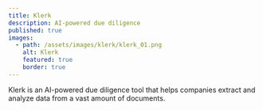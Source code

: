```yaml
---
title: Klerk
description: AI-powered due diligence
published: true
images:
  - path: /assets/images/klerk/klerk_01.png
    alt: Klerk
    featured: true
    border: true
---
```


Klerk is an AI-powered due diligence tool that helps companies extract and analyze data from a vast amount of documents.